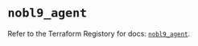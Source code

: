 # `nobl9_agent`

Refer to the Terraform Registory for docs: [`nobl9_agent`](https://registry.terraform.io/providers/nobl9/nobl9/0.22.0/docs/resources/agent).
